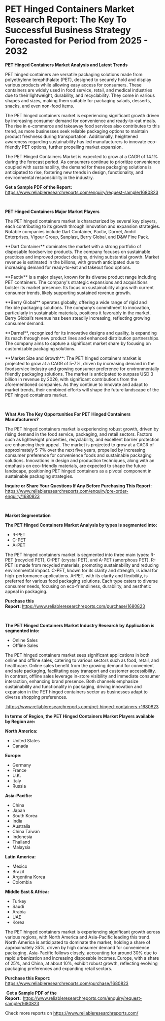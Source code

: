 <p><h1>PET Hinged Containers Market Research Report: The Key To Successful Business Strategy Forecasted for Period from 2025 - 2032</h1></p><p><strong>PET Hinged Containers Market Analysis and Latest Trends</strong></p>
<p><p>PET hinged containers are versatile packaging solutions made from polyethylene terephthalate (PET), designed to securely hold and display various products while allowing easy access for consumers. These containers are widely used in food service, retail, and medical industries due to their lightweight, durability, and recyclability. They come in various shapes and sizes, making them suitable for packaging salads, desserts, snacks, and even non-food items.</p><p>The PET hinged containers market is experiencing significant growth driven by increasing consumer demand for convenience and ready-to-eat meals. The rise in e-commerce and takeaway food services also contributes to this trend, as more businesses seek reliable packaging options to maintain product freshness during transportation. Additionally, heightened awareness regarding sustainability has led manufacturers to innovate eco-friendly PET options, further propelling market expansion.</p><p>The PET Hinged Containers Market is expected to grow at a CAGR of 14.1% during the forecast period. As consumers continue to prioritize convenience coupled with sustainability, the demand for these packaging solutions is anticipated to rise, fostering new trends in design, functionality, and environmental responsibility in the industry.</p></p>
<p><strong>Get a Sample PDF of the Report:&nbsp;</strong> <a href="https://www.reliableresearchreports.com/enquiry/request-sample/1680823?utm_campaign=2292&utm_medium=2&utm_source=Github&utm_content=ia&utm_term=04042025&utm_id=pet-hinged-containers">https://www.reliableresearchreports.com/enquiry/request-sample/1680823</a></p>
<p>&nbsp;</p>
<p><strong>PET Hinged Containers Major Market Players</strong></p>
<p><p>The PET hinged containers market is characterized by several key players, each contributing to its growth through innovation and expansion strategies. Notable companies include Dart Container, Pactiv, Darnel, Amhil Enterprises, Vigour Group, Sanplast, Berry Global, and D&W Fine Pack.</p><p>**Dart Container** dominates the market with a strong portfolio of disposable foodservice products. The company focuses on sustainable practices and improved product designs, driving substantial growth. Market revenue is estimated in the billions, with growth anticipated due to increasing demand for ready-to-eat and takeout food options.</p><p>**Pactiv** is a major player, known for its diverse product range including PET containers. The company's strategic expansions and acquisitions bolster its market presence. Its focus on sustainability aligns with current consumer trends, likely supporting sustained revenue growth.</p><p>**Berry Global** operates globally, offering a wide range of rigid and flexible packaging solutions. The company’s commitment to innovation, particularly in sustainable materials, positions it favorably in the market. Berry Global’s revenue has been steadily increasing, reflecting growing consumer demand.</p><p>**Darnel**, recognized for its innovative designs and quality, is expanding its reach through new product lines and enhanced distribution partnerships. The company aims to capture a significant market share by focusing on customizable packaging solutions.</p><p>**Market Size and Growth**: The PET hinged containers market is projected to grow at a CAGR of 5-7%, driven by increasing demand in the foodservice industry and growing consumer preference for environmentally friendly packaging solutions. The market is anticipated to surpass USD 3 billion in revenue by 2026, with significant contributions from the aforementioned companies. As they continue to innovate and adapt to market trends, their combined efforts will shape the future landscape of the PET hinged containers market.</p></p>
<p>&nbsp;</p>
<p><strong>What Are The Key Opportunities For PET Hinged Containers Manufacturers?</strong></p>
<p><p>The PET hinged containers market is experiencing robust growth, driven by rising demand in the food service, packaging, and retail sectors. Factors such as lightweight properties, recyclability, and excellent barrier protection are enhancing their appeal. The market is projected to grow at a CAGR of approximately 5-7% over the next five years, propelled by increasing consumer preference for convenience foods and sustainable packaging solutions. Innovations in design and production techniques, along with an emphasis on eco-friendly materials, are expected to shape the future landscape, positioning PET hinged containers as a pivotal component in sustainable packaging strategies.</p></p>
<p><strong>Inquire or Share Your Questions If Any Before Purchasing This Report:</strong> <a href="https://www.reliableresearchreports.com/enquiry/pre-order-enquiry/1680823?utm_campaign=2292&utm_medium=2&utm_source=Github&utm_content=ia&utm_term=04042025&utm_id=pet-hinged-containers">https://www.reliableresearchreports.com/enquiry/pre-order-enquiry/1680823</a></p>
<p>&nbsp;</p>
<p><strong>Market Segmentation</strong></p>
<p><strong>The PET Hinged Containers Market Analysis by types is segmented into:</strong></p>
<p><ul><li>R-PET</li><li>C-PET</li><li>A-PET</li></ul></p>
<p><p>The PET hinged containers market is segmented into three main types: R-PET (recycled PET), C-PET (crystal PET), and A-PET (amorphous PET). R-PET is made from recycled materials, promoting sustainability and reducing environmental impact. C-PET, known for its clarity and strength, is ideal for high-performance applications. A-PET, with its clarity and flexibility, is preferred for various food packaging solutions. Each type caters to diverse consumer needs, focusing on eco-friendliness, durability, and aesthetic appeal in packaging.</p></p>
<p><strong>Purchase this Report:&nbsp;</strong><a href="https://www.reliableresearchreports.com/purchase/1680823?utm_campaign=2292&utm_medium=2&utm_source=Github&utm_content=ia&utm_term=04042025&utm_id=pet-hinged-containers">https://www.reliableresearchreports.com/purchase/1680823</a></p>
<p>&nbsp;</p>
<p><strong>The PET Hinged Containers Market Industry Research by Application is segmented into:</strong></p>
<p><ul><li>Online Sales</li><li>Offline Sales</li></ul></p>
<p><p>The PET hinged containers market sees significant applications in both online and offline sales, catering to various sectors such as food, retail, and healthcare. Online sales benefit from the growing demand for convenient and safe packaging, facilitating easy transport and customer accessibility. In contrast, offline sales leverage in-store visibility and immediate consumer interaction, enhancing brand presence. Both channels emphasize sustainability and functionality in packaging, driving innovation and expansion in the PET hinged containers sector as businesses adapt to diverse shopping preferences.</p></p>
<p><a href="https://www.reliableresearchreports.com/pet-hinged-containers-r1680823?utm_campaign=2292&utm_medium=2&utm_source=Github&utm_content=ia&utm_term=04042025&utm_id=pet-hinged-containers">&nbsp;https://www.reliableresearchreports.com/pet-hinged-containers-r1680823</a></p>
<p><strong>In terms of Region, the PET Hinged Containers Market Players available by Region are:</strong></p>
<p>
    <p> <strong> North America: </strong>
        <ul>
            <li>United States</li>
            <li>Canada</li>
        </ul>
        </p> 
    <p> <strong> Europe: </strong>
        <ul>
            <li>Germany</li>
            <li>France</li>
            <li>U.K.</li>
            <li>Italy</li>
            <li>Russia</li>
        </ul>
        </p> 
    <p> <strong> Asia-Pacific: </strong>
        <ul>
            <li>China</li>
            <li>Japan</li>
            <li>South Korea</li>
            <li>India</li>
            <li>Australia</li>
            <li>China Taiwan</li>
            <li>Indonesia</li>
            <li>Thailand</li>
            <li>Malaysia</li>
        </ul>
        </p> 
    <p> <strong> Latin America: </strong>
        <ul>
            <li>Mexico</li>
            <li>Brazil</li>
            <li>Argentina Korea</li>
            <li>Colombia</li>
        </ul>
        </p> 
    <p> <strong> Middle East & Africa: </strong>
        <ul>
            <li>Turkey</li>
            <li>Saudi</li>
            <li>Arabia</li>
            <li>UAE</li>
            <li>Korea</li>
        </ul>
    </p>
    </p>
<p><p>The PET hinged containers market is experiencing significant growth across various regions, with North America and Asia-Pacific leading this trend. North America is anticipated to dominate the market, holding a share of approximately 35%, driven by high consumer demand for convenience packaging. Asia-Pacific follows closely, accounting for around 30% due to rapid urbanization and increasing disposable incomes. Europe, with a share of 25%, and China, at about 10%, exhibit robust growth, reflecting evolving packaging preferences and expanding retail sectors.</p></p>
<p><strong>Purchase this Report: </strong><a href="https://www.reliableresearchreports.com/purchase/1680823?utm_campaign=2292&utm_medium=2&utm_source=Github&utm_content=ia&utm_term=04042025&utm_id=pet-hinged-containers">https://www.reliableresearchreports.com/purchase/1680823</a></p>
<p>&nbsp;<strong>Get a Sample PDF of the Report:&nbsp;&nbsp;</strong><a href="https://www.reliableresearchreports.com/enquiry/request-sample/1680823?utm_campaign=2292&utm_medium=2&utm_source=Github&utm_content=ia&utm_term=04042025&utm_id=pet-hinged-containers">https://www.reliableresearchreports.com/enquiry/request-sample/1680823</a></p>
<p><strong></strong></p>
<p>Check more reports on <a href="https://www.reliableresearchreports.com/?utm_campaign=2292&utm_medium=2&utm_source=Github&utm_content=ia&utm_term=04042025&utm_id=pet-hinged-containers">https://www.reliableresearchreports.com/</a></p>